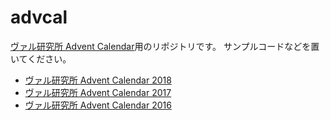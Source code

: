 # advcal

[ヴァル研究所 Advent Calendar](https://qiita.com/organizations/val)用のリポジトリです。
サンプルコードなどを置いてください。

 * [ヴァル研究所 Advent Calendar 2018](https://qiita.com/advent-calendar/2018/val)
 * [ヴァル研究所 Advent Calendar 2017](https://qiita.com/advent-calendar/2017/val)
 * [ヴァル研究所 Advent Calendar 2016](https://qiita.com/advent-calendar/2016/val)

